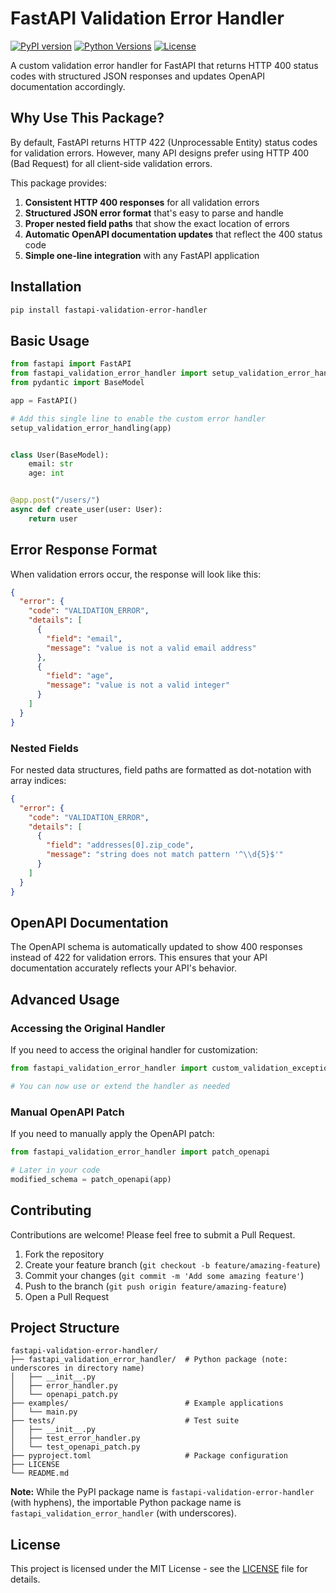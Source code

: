 # FastAPI Validation Error Handler

[![PyPI version](https://img.shields.io/pypi/v/fastapi-validation-error-handler.svg)](https://pypi.org/project/fastapi-validation-error-handler/)
[![Python Versions](https://img.shields.io/pypi/pyversions/fastapi-validation-error-handler.svg)](https://pypi.org/project/fastapi-validation-error-handler/)
[![License](https://img.shields.io/github/license/bukscom/fastapi-validation-error-handler.svg)](https://github.com/bukscom/fastapi-validation-error-handler/blob/main/LICENSE)

A custom validation error handler for FastAPI that returns HTTP 400 status codes with structured
JSON responses and updates OpenAPI documentation accordingly.

## Why Use This Package?

By default, FastAPI returns HTTP 422 (Unprocessable Entity) status codes for validation errors.
However, many API designs prefer using HTTP 400 (Bad Request) for all client-side validation errors.

This package provides:

1. **Consistent HTTP 400 responses** for all validation errors
2. **Structured JSON error format** that's easy to parse and handle
3. **Proper nested field paths** that show the exact location of errors
4. **Automatic OpenAPI documentation updates** that reflect the 400 status code
5. **Simple one-line integration** with any FastAPI application

## Installation

```bash
pip install fastapi-validation-error-handler
```

## Basic Usage

```python
from fastapi import FastAPI
from fastapi_validation_error_handler import setup_validation_error_handling
from pydantic import BaseModel

app = FastAPI()

# Add this single line to enable the custom error handler
setup_validation_error_handling(app)


class User(BaseModel):
    email: str
    age: int


@app.post("/users/")
async def create_user(user: User):
    return user
```

## Error Response Format

When validation errors occur, the response will look like this:

```json
{
  "error": {
    "code": "VALIDATION_ERROR",
    "details": [
      {
        "field": "email",
        "message": "value is not a valid email address"
      },
      {
        "field": "age",
        "message": "value is not a valid integer"
      }
    ]
  }
}
```

### Nested Fields

For nested data structures, field paths are formatted as dot-notation with array indices:

```json
{
  "error": {
    "code": "VALIDATION_ERROR",
    "details": [
      {
        "field": "addresses[0].zip_code",
        "message": "string does not match pattern '^\\d{5}$'"
      }
    ]
  }
}
```

## OpenAPI Documentation

The OpenAPI schema is automatically updated to show 400 responses instead of 422 for validation
errors. This ensures that your API documentation accurately reflects your API's behavior.

## Advanced Usage

### Accessing the Original Handler

If you need to access the original handler for customization:

```python
from fastapi_validation_error_handler import custom_validation_exception_handler

# You can now use or extend the handler as needed
```

### Manual OpenAPI Patch

If you need to manually apply the OpenAPI patch:

```python
from fastapi_validation_error_handler import patch_openapi

# Later in your code
modified_schema = patch_openapi(app)
```

## Contributing

Contributions are welcome! Please feel free to submit a Pull Request.

1. Fork the repository
2. Create your feature branch (`git checkout -b feature/amazing-feature`)
3. Commit your changes (`git commit -m 'Add some amazing feature'`)
4. Push to the branch (`git push origin feature/amazing-feature`)
5. Open a Pull Request

## Project Structure

```
fastapi-validation-error-handler/
├── fastapi_validation_error_handler/  # Python package (note: underscores in directory name)
│   ├── __init__.py
│   ├── error_handler.py
│   └── openapi_patch.py
├── examples/                          # Example applications
│   └── main.py
├── tests/                             # Test suite
│   ├── __init__.py
│   ├── test_error_handler.py
│   └── test_openapi_patch.py
├── pyproject.toml                     # Package configuration
├── LICENSE
└── README.md
```

**Note:** While the PyPI package name is `fastapi-validation-error-handler` (with hyphens), the
importable Python package name is `fastapi_validation_error_handler` (with underscores).

## License

This project is licensed under the MIT License - see the [LICENSE](LICENSE) file for details.
